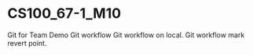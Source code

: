 # CS100_67-1_M10
Git for Team Demo
Git workflow
Git workflow on local.
Git workflow mark revert point.